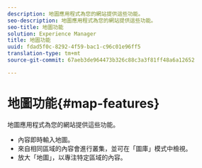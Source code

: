 ```yaml
---
description: 地圖應用程式為您的網站提供這些功能。
seo-description: 地圖應用程式為您的網站提供這些功能。
seo-title: 地圖功能
solution: Experience Manager
title: 地圖功能
uuid: fdad5f0c-8292-4f59-bac1-c96c01e96ff5
translation-type: tm+mt
source-git-commit: 67aeb3de964473b326c88c3a3f81ff48a6a12652

---
```



# 地圖功能{#map-features}

地圖應用程式為您的網站提供這些功能。



* 內容即時輸入地圖。
* 來自相同區域的內容會進行叢集，並可在「圖庫」模式中檢視。
* 放大「地圖」，以專注特定區域的內容。

